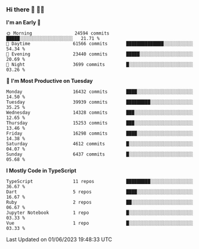 ### Hi there 👋 🧑‍💻



<!--START_SECTION:waka-->
**I'm an Early 🐤** 

```text
🌞 Morning                24594 commits       █████░░░░░░░░░░░░░░░░░░░░   21.71 % 
🌆 Daytime                61566 commits       ██████████████░░░░░░░░░░░   54.34 % 
🌃 Evening                23440 commits       █████░░░░░░░░░░░░░░░░░░░░   20.69 % 
🌙 Night                  3699 commits        █░░░░░░░░░░░░░░░░░░░░░░░░   03.26 % 
```
📅 **I'm Most Productive on Tuesday** 

```text
Monday                   16432 commits       ████░░░░░░░░░░░░░░░░░░░░░   14.50 % 
Tuesday                  39939 commits       █████████░░░░░░░░░░░░░░░░   35.25 % 
Wednesday                14328 commits       ███░░░░░░░░░░░░░░░░░░░░░░   12.65 % 
Thursday                 15253 commits       ███░░░░░░░░░░░░░░░░░░░░░░   13.46 % 
Friday                   16298 commits       ████░░░░░░░░░░░░░░░░░░░░░   14.38 % 
Saturday                 4612 commits        █░░░░░░░░░░░░░░░░░░░░░░░░   04.07 % 
Sunday                   6437 commits        █░░░░░░░░░░░░░░░░░░░░░░░░   05.68 % 
```


**I Mostly Code in TypeScript** 

```text
TypeScript               11 repos            █████████░░░░░░░░░░░░░░░░   36.67 % 
Dart                     5 repos             ████░░░░░░░░░░░░░░░░░░░░░   16.67 % 
Ruby                     2 repos             ██░░░░░░░░░░░░░░░░░░░░░░░   06.67 % 
Jupyter Notebook         1 repo              █░░░░░░░░░░░░░░░░░░░░░░░░   03.33 % 
Vue                      1 repo              █░░░░░░░░░░░░░░░░░░░░░░░░   03.33 % 
```




 Last Updated on 01/06/2023 19:48:33 UTC
<!--END_SECTION:waka-->


